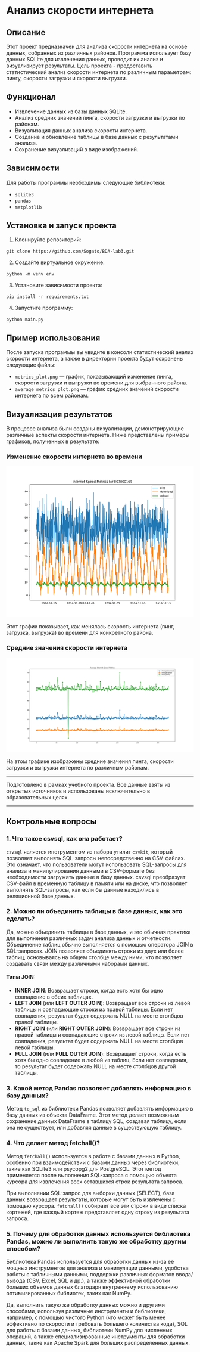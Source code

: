 # Анализ скорости интернета

## Описание
Этот проект предназначен для анализа скорости интернета на основе данных, собранных из различных районов. Программа использует базу данных SQLite для извлечения данных, проводит их анализ и визуализирует результаты. Цель проекта - предоставить статистический анализ скорости интернета по различным параметрам: пингу, скорости загрузки и скорости выгрузки.

## Функционал
- Извлечение данных из базы данных SQLite.
- Анализ средних значений пинга, скорости загрузки и выгрузки по районам.
- Визуализация данных анализа скорости интернета.
- Создание и обновление таблицы в базе данных с результатами анализа.
- Сохранение визуализаций в виде изображений.

## Зависимости
Для работы программы необходимы следующие библиотеки:
- `sqlite3`
- `pandas`
- `matplotlib`

## Установка и запуск проекта
1. Клонируйте репозиторий:
```
git clone https://github.com/Sogato/BDA-lab3.git
```
2. Создайте виртуальное окружение:
```
python -m venv env
```
3. Установите зависимости проекта:
```
pip install -r requirements.txt
```
4. Запустите программу:
```
python main.py
```

## Пример использования
После запуска программы вы увидите в консоли статистический анализ скорости интернета, а также в директории проекта будут сохранены следующие файлы:
- `metrics_plot.png` — график, показывающий изменение пинга, скорости загрузки и выгрузки во времени для выбранного района.
- `average_metrics_plot.png` — график средних значений скорости интернета по всем районам.

## Визуализация результатов

В процессе анализа были созданы визуализации, демонстрирующие различные аспекты скорости интернета. Ниже представлены примеры графиков, полученных в результате:

### Изменение скорости интернета во времени
![Изменение скорости интернета во времени](metrics_plot.png)

Этот график показывает, как менялась скорость интернета (пинг, загрузка, выгрузка) во времени для конкретного района.

### Средние значения скорости интернета
![Средние значения скорости интернета](average_metrics_plot.png)

На этом графике изображены средние значения пинга, скорости загрузки и выгрузки интернета по различным районам.

---

Подготовлено в рамках учебного проекта. Все данные взяты из открытых источников и использованы исключительно в образовательных целях.

---

## Контрольные вопросы

### 1. Что такое csvsql, как она работает?
`csvsql` является инструментом из набора утилит `csvkit`, который позволяет выполнять SQL-запросы непосредственно на CSV-файлах. Это означает, что пользователи могут использовать SQL-запросы для анализа и манипулирования данными в CSV-формате без необходимости загружать данные в базу данных. csvsql преобразует CSV-файл в временную таблицу в памяти или на диске, что позволяет выполнять SQL-запросы, как если бы данные находились в реляционной базе данных.

### 2. Можно ли объединить таблицы в базе данных, как это сделать?
Да, можно объединить таблицы в базе данных, и это обычная практика для выполнения различных задач анализа данных и отчетности. Объединение таблиц обычно выполняется с помощью оператора JOIN в SQL-запросах. JOIN позволяет объединять строки из двух или более таблиц, основываясь на общем столбце между ними, что позволяет создавать связи между различными наборами данных.

#### Типы JOIN:
- **INNER JOIN**: Возвращает строки, когда есть хотя бы одно совпадение в обеих таблицах.
- **LEFT JOIN** (или **LEFT OUTER JOIN**): Возвращает все строки из левой таблицы и совпадающие строки из правой таблицы. Если нет совпадения, результат будет содержать NULL на месте столбцов правой таблицы.
- **RIGHT JOIN** (или **RIGHT OUTER JOIN**): Возвращает все строки из правой таблицы и совпадающие строки из левой таблицы. Если нет совпадения, результат будет содержать NULL на месте столбцов левой таблицы.
- **FULL JOIN** (или **FULL OUTER JOIN**): Возвращает строки, когда есть хотя бы одно совпадение в любой из таблиц. Если нет совпадения, то результат будет содержать NULL на месте столбцов другой таблицы.

### 3. Какой метод Pandas позволяет добавлять информацию в базу данных?
Метод `to_sql` из библиотеки Pandas позволяет добавлять информацию в базу данных из объекта DataFrame. Этот метод делает возможным сохранение данных DataFrame в таблицу SQL, создавая таблицу, если она не существует, или добавляя данные в существующую таблицу.

### 4. Что делает метод fetchall()?
Метод `fetchall()` используется в работе с базами данных в Python, особенно при взаимодействии с базами данных через библиотеки, такие как SQLite3 или psycopg2 для PostgreSQL. Этот метод применяется после выполнения SQL-запроса с помощью объекта курсора для извлечения всех оставшихся строк результата запроса.

При выполнении SQL-запрос для выборки данных (SELECT), база данных возвращает результаты, которые могут быть извлечены с помощью курсора. `fetchall()` собирает все эти строки в виде списка кортежей, где каждый кортеж представляет одну строку из результата запроса.

### 5. Почему для обработки данных используется библиотека Pandas, можно ли выполнить такую же обработку другим способом?
Библиотека Pandas используется для обработки данных из-за её мощных инструментов для анализа и манипуляции данными, удобства работы с табличными данными, поддержки различных форматов ввода/вывода (CSV, Excel, SQL и др.), а также эффективной обработки больших объемов данных благодаря внутреннему использованию оптимизированных библиотек, таких как NumPy.

Да, выполнить такую же обработку данных можно и другими способами, используя различные инструменты и библиотеки, например, с помощью чистого Python (что может быть менее эффективно по скорости и требовать большего количества кода), SQL для работы с базами данных, библиотеки NumPy для численных операций, а также специализированные инструменты для обработки данных, такие как Apache Spark для больших распределенных данных.
